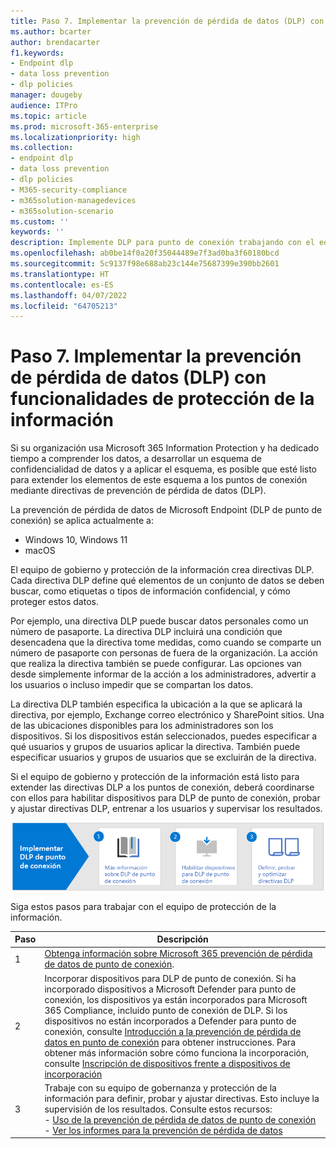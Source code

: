 ```yaml
---
title: Paso 7. Implementar la prevención de pérdida de datos (DLP) con funcionalidades de protección de la información
ms.author: bcarter
author: brendacarter
f1.keywords:
- Endpoint dlp
- data loss prevention
- dlp policies
manager: dougeby
audience: ITPro
ms.topic: article
ms.prod: microsoft-365-enterprise
ms.localizationpriority: high
ms.collection:
- endpoint dlp
- data loss prevention
- dlp policies
- M365-security-compliance
- m365solution-managedevices
- m365solution-scenario
ms.custom: ''
keywords: ''
description: Implemente DLP para punto de conexión trabajando con el equipo de gobernanza y protección de la información para crear directivas DLP para su organización.
ms.openlocfilehash: ab0be14f0a20f35044489e7f3ad0ba3f60180bcd
ms.sourcegitcommit: 5c9137f98e688ab23c144e75687399e390bb2601
ms.translationtype: HT
ms.contentlocale: es-ES
ms.lasthandoff: 04/07/2022
ms.locfileid: "64705213"
---
```

# <a name="step-7-implement-data-loss-prevention-dlp-with-information-protection-capabilities"></a>Paso 7. Implementar la prevención de pérdida de datos (DLP) con funcionalidades de protección de la información


Si su organización usa Microsoft 365 Information Protection y ha dedicado tiempo a comprender los datos, a desarrollar un esquema de confidencialidad de datos y a aplicar el esquema, es posible que esté listo para extender los elementos de este esquema a los puntos de conexión mediante directivas de prevención de pérdida de datos (DLP). 

La prevención de pérdida de datos de Microsoft Endpoint (DLP de punto de conexión) se aplica actualmente a:
- Windows 10, Windows 11
- macOS

El equipo de gobierno y protección de la información crea directivas DLP. Cada directiva DLP define qué elementos de un conjunto de datos se deben buscar, como etiquetas o tipos de información confidencial, y cómo proteger estos datos. 

Por ejemplo, una directiva DLP puede buscar datos personales como un número de pasaporte. La directiva DLP incluirá una condición que desencadena que la directiva tome medidas, como cuando se comparte un número de pasaporte con personas de fuera de la organización. La acción que realiza la directiva también se puede configurar. Las opciones van desde simplemente informar de la acción a los administradores, advertir a los usuarios o incluso impedir que se compartan los datos.

La directiva DLP también especifica la ubicación a la que se aplicará la directiva, por ejemplo, Exchange correo electrónico y SharePoint sitios. Una de las ubicaciones disponibles para los administradores son los dispositivos. Si los dispositivos están seleccionados, puedes especificar a qué usuarios y grupos de usuarios aplicar la directiva. También puede especificar usuarios y grupos de usuarios que se excluirán de la directiva.

Si el equipo de gobierno y protección de la información está listo para extender las directivas DLP a los puntos de conexión, deberá coordinarse con ellos para habilitar dispositivos para DLP de punto de conexión, probar y ajustar directivas DLP, entrenar a los usuarios y supervisar los resultados. 

![Pasos de DLP de punto de conexión para el administrador de dispositivos](../media/devices/endpoint-dlp-steps.png#lightbox)


Siga estos pasos para trabajar con el equipo de protección de la información.


|Paso  |Descripción  |
|---------|---------|
|1     |  [Obtenga información sobre Microsoft 365 prevención de pérdida de datos de punto de conexión](../compliance/endpoint-dlp-learn-about.md).        |
|2     | Incorporar dispositivos para DLP de punto de conexión. Si ha incorporado dispositivos a Microsoft Defender para punto de conexión, los dispositivos ya están incorporados para Microsoft 365 Compliance, incluido punto de conexión de DLP. Si los dispositivos no están incorporados a Defender para punto de conexión, consulte [Introducción a la prevención de pérdida de datos en punto de conexión](../compliance/endpoint-dlp-getting-started.md) para obtener instrucciones. Para obtener más información sobre cómo funciona la incorporación, consulte [Inscripción de dispositivos frente a dispositivos de incorporación](manage-devices-with-intune-overview.md#enrolling-devices-vs-onboarding-devices)|
|3     |   Trabaje con su equipo de gobernanza y protección de la información para definir, probar y ajustar directivas. Esto incluye la supervisión de los resultados. Consulte estos recursos:<br>- [Uso de la prevención de pérdida de datos de punto de conexión](../compliance/endpoint-dlp-using.md)<br>- [Ver los informes para la prevención de pérdida de datos](../compliance/view-the-dlp-reports.md)      |
